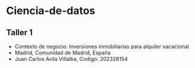 #  Ciencia-de-datos
## Taller 1
- Contexto de negocio: Inversiones inmobiliarias para alquiler vacacional
- Madrid, Comunidad de Madrid, España
- Juan Carlos Avila Villalba, Codigo: 202326154
